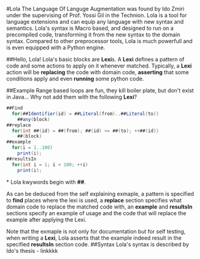 #Lola
The Language Of Languge Augmentation was found by Ido Zmiri under the supervising of Prof. Yossi Gil in the Technion.
Lola is a tool for language extensions and can equip any language with new syntax and semantics.
Lola's syntax is Macro based, and designed to run on a precompiled code, transforming it from the new syntax to the domain syntax.
Compared to other preprocessor tools, Lola is much powerfull and is even equipped with a Python engine.

##Hello, Lola!
Lola's basic blocks are **Lexi**s.
A **Lexi** defines a pattern of code and some actions to apply on it whenever matched.
Typically, a **Lexi** action will be **replacing** the code with domain code, **asserting** that some conditions apply and even **running** some python code.


##Example
Range based loops are fun, they kill boiler plate, but don't exist in Java...
Why not add them with the following **Lexi**?
```java
##Find
  for(##Identifier(id) = ##Literal(from)..##Literal(to))
    ##any(block)
##replace
  for(int ##(id) = ##(from); ##(id) <= ##(to); ++##(id))
    ##(block)
##example
  for(i = 1..100)
    print(i);
##resultsIn
  for(int i = 1; i < 100; ++i)
    print(i);
``` 
\* Lola kwywords begin with **\##**.

As can be deduced from the self explaining exmaple, a pattern is specified to **find** places where the lexi is used, a **replace** section specifies what domain code to replace the matched code with, an **example** and **resultsIn** sections specify an example of usage and the code that will replace the example after applying the Lexi. 

Note that the exmaple is not only for documentation but for self testing, when writing a **Lexi**, Lola asserts that the example indeed result in the specified **resultsIn** section code.
##Syntax
Lola's syntax is described by Ido's thesis - linkkkk




##
